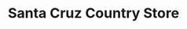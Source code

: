 ---
title: "Santa Cruz Country Store"
url: /santa-cruz/santa-cruz-country-store/
shop: Dorfladen
---